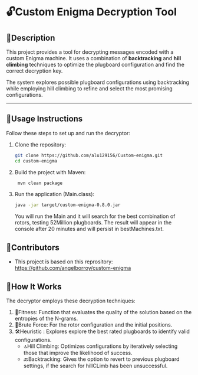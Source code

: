 # 🔓Custom Enigma Decryption Tool

## 📖Description
This project provides a tool for decrypting messages encoded with a custom Enigma machine. It uses a combination of **backtracking** and **hill climbing** techniques to optimize the plugboard configuration and find the correct decryption key.

The system explores possible plugboard configurations using backtracking while employing hill climbing to refine and select the most promising configurations.

---

## 🚀Usage Instructions
Follow these steps to set up and run the decryptor:

1. Clone the repository:
   ```bash
   git clone https://github.com/alu129156/Custom-enigma.git
   cd custom-enigma
   ```
2. Build the project with Maven:
   ```bash
    mvn clean package
   ```
3. Run the application (Main.class):
    ```bash
    java -jar target/custom-enigma-0.8.0.jar
   ```
    You will run the Main and it will search for the best combination of rotors, testing 52Million plugboards. The result will appear in the console after 20 minutes and will persist in bestMachines.txt.
## 🌟Contributors
- This project is based on this reprository: https://github.com/angelborroy/custom-enigma
## 🧠How It Works
The decryptor employs these decryption techniques:
  1. 🧮Fitness: Function that evaluates the quality of the solution based on the entropies of the N-grams.
  2. 🔧Brute Force: For the rotor configuration and the initial positions.
  3. 🛠️Heuristic : Explores explore the best rated plugboards to identify valid configurations.
      - 🔝Hill Climbing: Optimizes configurations by iteratively selecting those that improve the likelihood of success.
      - 🔙Backtracking: Gives the option to revert to previous plugboard settings, if the search for hillCLimb has been unsuccessful.
